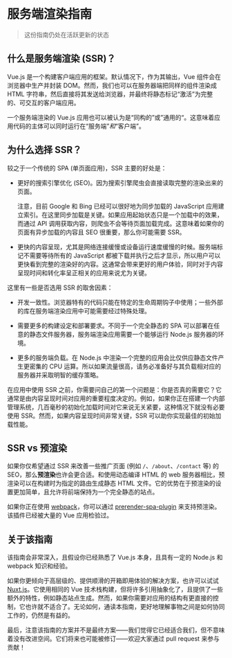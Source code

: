 # 服务端渲染指南

> 这份指南仍处在活跃更新的状态

## 什么是服务端渲染 (SSR)？

Vue.js 是一个构建客户端应用的框架。默认情况下，作为其输出，Vue 组件会在浏览器中生产并封装 DOM。然而，我们也可以在服务器端把同样的组件渲染成 HTML 字符串，然后直接将其发送给浏览器，并最终将静态标记“激活”为完整的、可交互的客户端应用。

一个服务端渲染的 Vue.js 应用也可以被认为是“同构的”或”通用的“。这意味着应用代码的主体可以同时运行在“服务端”*和*“客户端”。

## 为什么选择 SSR？

较之于一个传统的 SPA (单页面应用)，SSR 主要的好处是：

- 更好的搜索引擎优化 (SEO)。因为搜索引擎爬虫会直接读取完整的渲染出来的页面。

  注意，目前 Google 和 Bing 已经可以很好地为同步加载的 JavaScript 应用建立索引。在这里同步加载是关键。如果应用起始状态只是一个加载中的效果，而通过 API 调用获取内容，则爬虫不会等待页面加载完成。这意味着如果你的页面有异步加载的内容且 SEO 很重要，那么你可能需要 SSR。

- 更快的内容呈现，尤其是网络连接缓慢或设备运行速度缓慢的时候。服务端标记不需要等待所有的 JavaScript 都被下载并执行之后才显示，所以用户可以更快看到完整的渲染好的内容。这通常会带来更好的用户体验，同时对于内容呈现时间和转化率呈正相关的应用来说尤为关键。

这里有一些是否选用 SSR 的取舍因素：

- 开发一致性。浏览器特有的代码只能在特定的生命周期钩子中使用；一些外部的库在服务端渲染应用中可能需要经过特殊处理。

- 需要更多的构建设定和部署要求。不同于一个完全静态的 SPA 可以部署在任意的静态文件服务器，服务端渲染应用需要一个能够运行 Node.js 服务器的环境。

- 更多的服务端负载。在 Node.js 中渲染一个完整的应用会比仅供应静态文件产生更密集的 CPU 运算。所以如果流量很高，请务必准备好与其负载相对应的服务器并采取明智的缓存策略。

在应用中使用 SSR 之前，你需要问自己的第一个问题是：你是否真的需要它？它通常是由内容呈现时间对应用的重要程度决定的。例如，如果你正在搭建一个内部管理系统，几百毫秒的初始化加载时间对它来说无关紧要，这种情况下就没有必要使用 SSR。然而，如果内容呈现时间非常关键，SSR 可以助你实现最佳的初始加载性能。

## SSR vs 预渲染

如果你仅希望通过 SSR 来改善一些推广页面 (例如 `/`、`/about`、`/contact` 等) 的 SEO，那么**预渲染**也许会更合适。和使用动态编译 HTML 的 web 服务器相比，预渲染可以在构建时为指定的路由生成静态 HTML 文件。它的优势在于预渲染的设置更加简单，且允许将前端保持为一个完全静态的站点。

如果你正在使用 [webpack](https://webpack.js.org/)，你可以通过 [prerender-spa-plugin](https://github.com/chrisvfritz/prerender-spa-plugin) 来支持预渲染。该插件已经被大量的 Vue 应用检验过。

## 关于该指南

[//]: # 'TODO: This guide is focused on server-rendered Single-Page Applications using Node.js as the server. Mixing Vue SSR with other backend setups is a topic of its own and briefly discussed in a [dedicated section].'

该指南会非常深入，且假设你已经熟悉了 Vue.js 本身，且具有一定的 Node.js 和 webpack 知识和经验。

如果你更倾向于高层级的、提供顺滑的开箱即用体验的解决方案，也许可以试试 [Nuxt.js](https://nuxtjs.org/)。它使用相同的 Vue 技术栈构建，但将许多引用抽象化了，且提供了一些额外的特性，例如静态站点生成。然而，如果你需要对应用的结构有更直接的控制，它也许就不适合了。无论如何，通读本指南，更好地理解事物之间是如何协同工作的，仍然是有益的。

[//]: # 'TODO: As you read along, it would be helpful to refer to the official [HackerNews Demo](https://github.com/vuejs/vue-hackernews-2.0/), which makes use of most of the techniques covered in this guide'

最后，注意该指南的方案并不是最终方案——我们觉得它已经适合我们，但不意味着没有改进空间。它们将来也可能被修订——欢迎大家通过 pull request 来参与贡献！
